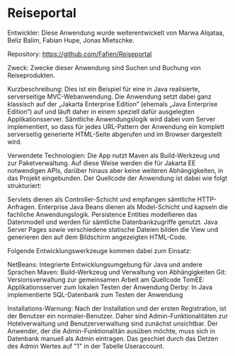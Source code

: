 # Reiseportal

Entwickler:
Diese Anwendung wurde weiterentwickelt von Marwa Alqataa, Beliz Balim, Fabian Hupe, Jonas Mietschke.

Repository:
https://github.com/Fafien/Reiseportal 

Zweck:
Zwecke dieser Anwendung sind Suchen und Buchung von Reiseprodukten.

Kurzbeschreibung:
Dies ist ein Beispiel für eine in Java realisierte, serverseitige MVC-Webanwendung. Die Anwendung setzt dabei ganz klassisch auf der „Jakarta Enterprise Edition” (ehemals „Java Enterprise Edition“) auf und läuft daher in einem speziell dafür ausgelegten Applikationsserver. Sämtliche Anwendungslogik wird dabei vom Server implementiert, so dass für jedes URL-Pattern der Anwendung ein komplett serverseitig generierte HTML-Seite abgerufen und im Browser dargestellt wird.

Verwendete Technologien:
Die App nutzt Maven als Build-Werkzeug und zur Paketverwaltung. Auf diese Weise werden die für Jakarta EE notwendigen APIs, darüber hinaus aber keine weiteren Abhängigkeiten, in das Projekt eingebunden. Der Quellcode der Anwendung ist dabei wie folgt strukturiert:

Servlets dienen als Controller-Schicht und empfangen sämtliche HTTP-Anfragen.
Enterprise Java Beans dienen als Model-Schicht und kapseln die fachliche Anwendungslogik.
Persistence Entities modellieren das Datenmodell und werden für sämtliche Datenbankzugriffe genutzt.
Java Server Pages sowie verschiedene statische Dateien bilden die View und generieren den auf dem Bildschirm angezeigten HTML-Code.

Folgende Entwicklungswerkzeuge kommen dabei zum Einsatz:

NetBeans: Integrierte Entwicklungsumgebung für Java und andere Sprachen
Maven: Build-Werkzeug und Verwaltung von Abhängigkeiten
Git: Versionsverwaltung zur gemeinsamen Arbeit am Quellcode
TomEE: Applikationsserver zum lokalen Testen der Anwendung
Derby: In Java implementierte SQL-Datenbank zum Testen der Anwendung

Installations-Warnung:
Nach der Installation und der ersten Registration, ist der Benutzer ein normaler-Benutzer. Daher sind Admin-Funktionalitäten zur Hotelverwaltung und Benutzerverwaltung sind zunächst unsichtbar. Der Anwender, der die Admin-Funktionalitän ausüben möchte, muss sich in Datenbank manuell als Admin eintragen. Das geschiet durch das Detzen des Admin Wertes auf "1" in der Tabelle Useraccount.
